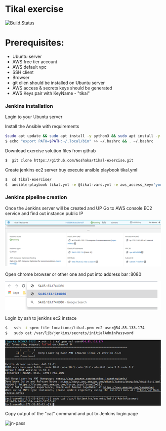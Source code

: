 # Tikal exercise 

[![Build Status](https://travis-ci.com/Goshaka/tikal-exercise.svg?branch=main)](https://travis-ci.org/joemccann/dillinger)

# Prerequisites:
 - Ubuntu server
 - AWS free tier account
 - AWS default vpc
 - SSH client
 - Browser
- git clien should be installed on Ubuntu server
- AWS access & secrets keys should be generated
- AWS Keys pair with KeyName - "tikal"


### Jenkins installation

Login to your Ubuntu server

Install the Ansible with requirements

```sh
$sudo apt update && sudo apt install -y python3 && sudo apt install -y python3-pip  && sudo pip3 install boto3 && sudo pip3 install ansible
$ echo "export PATH=$PATH:~/.local/bin" >> ~/.bashrc && . ~/.bashrc
```

Download exercise solution files from github

```sh
$  git clone https://github.com/Goshaka/tikal-exercise.git  
```

Create jenkins ec2 server buy execute ansible playbook tikal.yml 

```sh
$  cd tikal-exercise/  
$  ansible-playbook tikal.yml -e @tikal-vars.yml -e aws_access_key='your_aws_access_key' -e aws_secret_key='your_aws_secret_key' -e YourInternetIP='YourInternetIP'
```

### Jenkins pipeline creation

Once the Jenkins server will be created and UP
Go to AWS console EC2 service and find out instance public IP

![ec2_ip](images/ec2.png)

Open chrome browser or other one and put into address bar <Jenkins Instance public IP>:8080
 
![jn-login](images/jn_login.png)

Login by ssh to jenkins ec2 instace 

```sh
$   ssh -i <pem file location>/tikal.pem ec2-user@54.85.133.174
$   sudo cat /var/lib/jenkins/secrets/initialAdminPassword
```
![jn-pass](images/jn_pass.png)

Copy output of the "cat" command and put to Jenkins login page

![jn-pass](images/jn_page.png)


